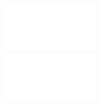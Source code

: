 ![@](steps/_.15fed512.md)

![@](steps/Write%20a%204-5%20sentence%20explaining%20changes%20that%20I%20made%20to%20the%20concept%20and%20any%20other%20issues%20that%20came%20up.9094ae7b.md)